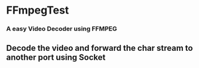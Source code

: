 # FFmpegTest

### A easy Video Decoder using FFMPEG

## Decode the video and forward the char stream to another port using Socket
